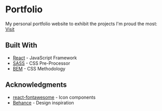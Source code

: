 # Portfolio

My personal portfolio website to exhibit the projects I'm proud the most: [Visit](https://andresclm.github.io/portfolio/)

## Built With

* [React](https://reactjs.org/) - JavaScript Framework
* [SASS](https://sass-lang.com/) - CSS Pre-Processor
* [BEM](http://getbem.com/) - CSS Methodology

## Acknowledgments

* [react-fontawesome](https://github.com/FortAwesome/react-fontawesome) - Icon components
* [Behance](https://www.behance.net/) - Design inspiration
